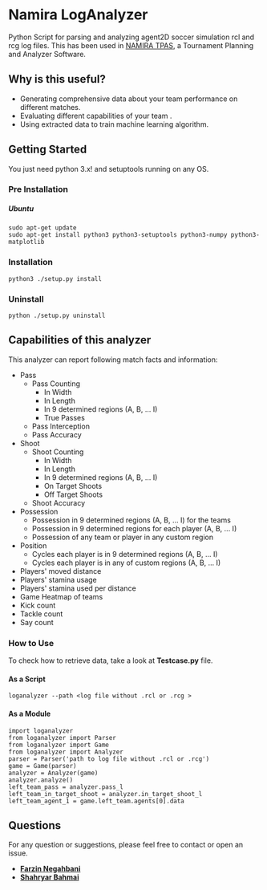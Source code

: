 # Namira LogAnalyzer
Python Script for parsing and analyzing agent2D soccer simulation rcl and rcg log files. This has been used in [NAMIRA TPAS](https://github.com/Farzin-Negahbani/Namira_TPAS),
a Tournament Planning and Analyzer Software.
## Why is this useful?
- Generating comprehensive data about your team performance on different matches. 
- Evaluating different capabilities of your team .
- Using extracted data to train machine learning algorithm.

## Getting Started

You just need python 3.x! and setuptools running on any OS.
### Pre Installation
##### Ubuntu
    sudo apt-get update
    sudo apt-get install python3 python3-setuptools python3-numpy python3-matplotlib
### Installation
    python3 ./setup.py install
### Uninstall
    python ./setup.py uninstall 

## Capabilities of this analyzer

This analyzer can report following match facts and information:
- Pass
   - Pass Counting 
     - In Width 
     - In Length
     - In 9 determined regions (A, B, ... I)  
     - True Passes 
  - Pass Interception
  - Pass Accuracy 
- Shoot
  - Shoot Counting 
    - In Width 
    - In Length
    - In 9 determined regions (A, B, ... I)
    - On Target Shoots
    - Off Target Shoots
  - Shoot Accuracy 
- Possession 
  - Possession in 9 determined regions (A, B, ... I) for the teams
  - Possession in 9 determined regions for each player (A, B, ... I)
  - Possession of any team or player in any custom region
- Position 
  - Cycles each player is in 9 determined regions (A, B, ... I)
  - Cycles each player is in any of custom regions (A, B, ... I)
- Players' moved distance
- Players' stamina usage
- Players' stamina used per distance
- Game Heatmap of teams
- Kick count
- Tackle count
- Say count
### How to Use
To check how to retrieve data, take a look at **Testcase.py** file. 
#### As a Script
    loganalyzer --path <log file without .rcl or .rcg >
#### As a Module
    import loganalyzer
    from loganalyzer import Parser
    from loganalyzer import Game
    from loganalyzer import Analyzer
    parser = Parser('path to log file without .rcl or .rcg')
    game = Game(parser)
    analyzer = Analyzer(game)
    analyzer.analyze()
    left_team_pass = analyzer.pass_l 
    left_team_in_target_shoot = analyzer.in_target_shoot_l 
    left_team_agent_1 = game.left_team.agents[0].data 
## Questions
For any question or suggestions, please feel free to contact or open an issue.
* **[Farzin Negahbani](mailto:farzin.negahbani@gmail.com)** 
* **[Shahryar Bahmai](mailto:shahryarbahmeie@gmail.com)**  
